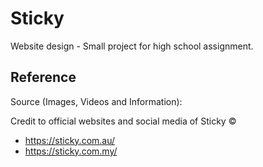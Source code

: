 # Sticky
Website design - Small project for high school assignment. 

## Reference
Source (Images, Videos and Information): 

Credit to official websites and social media of Sticky ©
* https://sticky.com.au/
* https://sticky.com.my/

